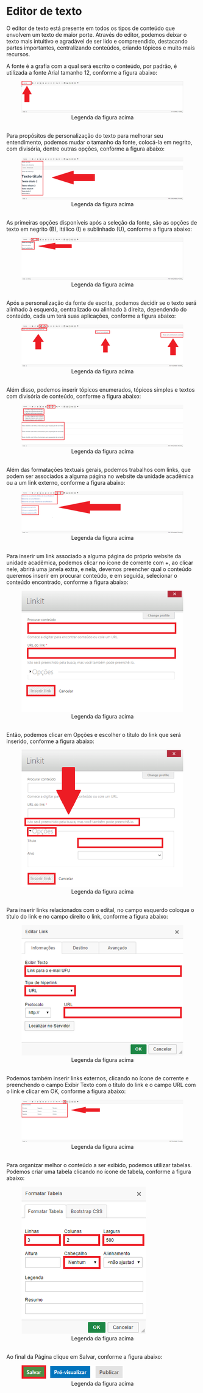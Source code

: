 # Editor de texto

O editor de texto está presente em todos os tipos de conteúdo que envolvem um
texto de maior porte. Através do editor, podemos deixar o texto mais intuitivo e
agradável de ser lido e compreendido, destacando partes importantes, centralizando
conteúdos, criando tópicos e muito mais recursos.

A fonte é a grafia com a qual será escrito o conteúdo, por padrão, é utilizada a fonte Arial tamanho 12, conforme a figura abaixo:

<figure class="image">
  <img src="../imgs/15 - Editor de Texto/15 - Editor de Texto 1.1.png">
  <center><figcaption>Legenda da figura acima</figcaption></center>
  </br>
</figure>

Para propósitos de personalização do texto para melhorar seu entendimento, podemos mudar o tamanho da fonte, colocá-la em negrito, com divisória, dentre outras
opções, conforme a figura abaixo:

<figure class="image">
  <img src="../imgs/15 - Editor de Texto/15 - Editor de Texto 1.2.png">
  <center><figcaption>Legenda da figura acima</figcaption></center>
  </br>
</figure>

As primeiras opções disponíveis após a seleção da fonte, são as opções de texto em negrito (B), itálico (I) e sublinhado (U), conforme a figura abaixo:

<figure class="image">
  <img src="../imgs/15 - Editor de Texto/15 - Editor de Texto 2.png">
  <center><figcaption>Legenda da figura acima</figcaption></center>
  </br>
</figure>

Após a personalização da fonte de escrita, podemos decidir se o texto será alinhado à esquerda, centralizado ou alinhado à direita, dependendo do conteúdo, cada
um terá suas aplicações, conforme a figura abaixo:

<figure class="image">
  <img src="../imgs/15 - Editor de Texto/15 - Editor de Texto 3.png">
  <center><figcaption>Legenda da figura acima</figcaption></center>
  </br>
</figure>

Além disso, podemos inserir tópicos enumerados, tópicos simples e textos com divisória de conteúdo, conforme a figura abaixo:

<figure class="image">
  <img src="../imgs/15 - Editor de Texto/15 - Editor de Texto 4.png">
  <center><figcaption>Legenda da figura acima</figcaption></center>
  </br>
</figure>

Além das formatações textuais gerais, podemos trabalhos com links, que podem ser associados a alguma página no website da unidade acadêmica ou a um link
externo, conforme a figura abaixo:

<figure class="image">
  <img src="../imgs/15 - Editor de Texto/15 - Editor de Texto 5.1.png">
  <center><figcaption>Legenda da figura acima</figcaption></center>
  </br>
</figure>

Para inserir um link associado a alguma página do próprio website da unidade acadêmica, podemos clicar no ícone de corrente com +, ao clicar nele, abrirá uma
janela extra, e nela, devemos preencher qual o conteúdo queremos inserir em procurar conteúdo, e em seguida, selecionar o conteúdo encontrado, conforme a figura abaixo:

<figure class="image">
  <img src="../imgs/15 - Editor de Texto/15 - Editor de Texto 5.2.png">
  <center><figcaption>Legenda da figura acima</figcaption></center>
  </br>
</figure>
Então, podemos clicar em Opções e escolher o título do link que será inserido, conforme a figura abaixo:

<figure class="image">
  <img src="../imgs/15 - Editor de Texto/15 - Editor de Texto 5.3.png">
  <center><figcaption>Legenda da figura acima</figcaption></center>
  </br>
</figure>

Para inserir links relacionados com o edital, no campo esquerdo coloque o título do link e no campo direito o link, conforme a figura abaixo:

<figure class="image">
  <img src="../imgs/15 - Editor de Texto/15 - Editor de Texto 5.4.png">
  <center><figcaption>Legenda da figura acima</figcaption></center>
  </br>
</figure>

Podemos também inserir links externos, clicando no ícone de corrente e preenchendo o campo Exibir Texto com o título do link e o campo URL com o link e
clicar em OK, conforme a figura abaixo:

<figure class="image">
  <img src="../imgs/15 - Editor de Texto/15 - Editor de Texto 6.1.png">
  <center><figcaption>Legenda da figura acima</figcaption></center>
  </br>
</figure>

Para organizar melhor o conteúdo a ser exibido, podemos utilizar tabelas.
Podemos criar uma tabela clicando no ícone de tabela, conforme a figura abaixo:

<figure class="image">
  <img src="../imgs/15 - Editor de Texto/15 - Editor de Texto 6.2.png">
  <center><figcaption>Legenda da figura acima</figcaption></center>
  </br>
</figure>

Ao final da Página clique em Salvar, conforme a figura abaixo:

<figure class="image">
  <img src="../imgs/15 - Editor de Texto/15 - Editor de Texto 7.png">
  <center><figcaption>Legenda da figura acima</figcaption></center>
  </br>
</figure>